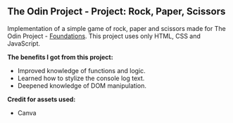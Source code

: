 ## The Odin Project - Project: Rock, Paper, Scissors

Implementation of a simple game of rock, paper and scissors made for The Odin Project - [Foundations](https://www.theodinproject.com/paths/foundations/courses/foundations/lessons/rock-paper-scissors).
This project uses only HTML, CSS and JavaScript.

**The benefits I got from this project:**

- Improved knowledge of functions and logic.
- Learned how to stylize the console log text.
- Deepened knowledge of DOM manipulation.

**Credit for assets used:**

- Canva

